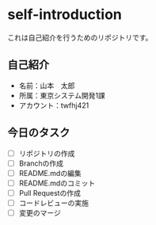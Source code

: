 # self-introduction
これは自己紹介を行うためのリポジトリです。

## 自己紹介
- 名前：山本　太郎
- 所属：東京システム開発1課
- アカウント：twfhj421

## 今日のタスク
- [ ] リポジトリの作成
- [ ] Branchの作成
- [ ] README.mdの編集
- [ ] README.mdのコミット
- [ ] Pull Requestの作成
- [ ] コードレビューの実施
- [ ] 変更のマージ
